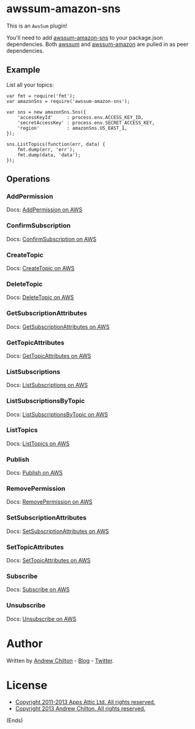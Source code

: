 # awssum-amazon-sns #

This is an ```AwsSum``` plugin!

You'll need to add [awssum-amazon-sns](https://github.com/awssum/awssum-amazon-sns/) to your package.json
dependencies. Both [awssum](https://github.com/awssum/awssum/) and
[awssum-amazon](https://github.com/awssum/awssum-amazon/) are pulled in as peer dependencies.

## Example ##

List all your topics:

```
var fmt = require('fmt');
var amazonSns = require('awssum-amazon-sns');

var sns = new amazonSns.Sns({
    'accessKeyId'     : process.env.ACCESS_KEY_ID,
    'secretAccessKey' : process.env.SECRET_ACCESS_KEY,
    'region'          : amazonSns.US_EAST_1,
});

sns.ListTopics(function(err, data) {
    fmt.dump(err, 'err');
    fmt.dump(data, 'data');
});
```

## Operations ##

### AddPermission ###

Docs: [AddPermission on AWS](http://docs.amazonwebservices.com/sns/latest/api/API_AddPermission.html)

### ConfirmSubscription ###

Docs: [ConfirmSubscription on AWS](http://docs.amazonwebservices.com/sns/latest/api/API_ConfirmSubscription.html)

### CreateTopic ###

Docs: [CreateTopic on AWS](http://docs.amazonwebservices.com/sns/latest/api/API_CreateTopic.html)

### DeleteTopic ###

Docs: [DeleteTopic on AWS](http://docs.amazonwebservices.com/sns/latest/api/API_DeleteTopic.html)

### GetSubscriptionAttributes ###

Docs: [GetSubscriptionAttributes on AWS](http://docs.amazonwebservices.com/sns/latest/api/API_GetSubscriptionAttributes.html)

### GetTopicAttributes ###

Docs: [GetTopicAttributes on AWS](http://docs.amazonwebservices.com/sns/latest/api/API_GetTopicAttributes.html)

### ListSubscriptions ###

Docs: [ListSubscriptions on AWS](http://docs.amazonwebservices.com/sns/latest/api/API_ListSubscriptions.html)

### ListSubscriptionsByTopic ###

Docs: [ListSubscriptionsByTopic on AWS](http://docs.amazonwebservices.com/sns/latest/api/API_ListSubscriptionsByTopic.html)

### ListTopics ###

Docs: [ListTopics on AWS](http://docs.amazonwebservices.com/sns/latest/api/API_ListTopics.html)

### Publish ###

Docs: [Publish on AWS](http://docs.amazonwebservices.com/sns/latest/api/API_Publish.html)

### RemovePermission ###

Docs: [RemovePermission on AWS](http://docs.amazonwebservices.com/sns/latest/api/API_RemovePermission.html)

### SetSubscriptionAttributes ###

Docs: [SetSubscriptionAttributes on AWS](http://docs.amazonwebservices.com/sns/latest/api/API_SetSubscriptionAttributes.html)

### SetTopicAttributes ###

Docs: [SetTopicAttributes on AWS](http://docs.amazonwebservices.com/sns/latest/api/API_SetTopicAttributes.html)

### Subscribe ###

Docs: [Subscribe on AWS](http://docs.amazonwebservices.com/sns/latest/api/API_Subscribe.html)

### Unsubscribe ###

Docs: [Unsubscribe on AWS](http://docs.amazonwebservices.com/sns/latest/api/API_Unsubscribe.html)



# Author #

Written by [Andrew Chilton](http://chilts.org/) - [Blog](http://chilts.org/blog/) -
[Twitter](https://twitter.com/andychilton).

# License #

* [Copyright 2011-2013 Apps Attic Ltd.  All rights reserved.](http://appsattic.mit-license.org/2011/)
* [Copyright 2013 Andrew Chilton.  All rights reserved.](http://chilts.mit-license.org/2013/)

(Ends)
